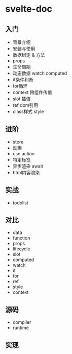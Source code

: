 # svelte-doc

## 入门

* 背景介绍
* 安装与使用
* 数据绑定 & 方法
* props
* 生命周期
* 动态数据 watch computed
* if条件判断
* for循环
* context 跨组件传值
* slot 插值
* ref dom引用
* class样式 style

## 进阶

* store
* 动画
* use action
* 特定标签
* 异步渲染 await
* html内容渲染

## 实战

* todolist


## 对比

* data
* function
* props
* lifecycle
* slot
* computed
* watch
* if
* for
* ref
* style
* context

## 源码
* compiler
* runtime

## 实现
